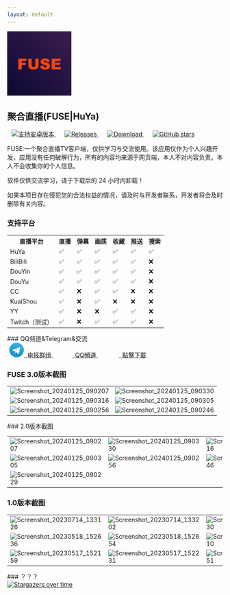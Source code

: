 ```yaml
---
layout: default
---
```

<div class="disclaimer_banner">
  <div> 
    <img src="assets\img\ic_channel.png" alt="聚合直播" loading="lazy" width="150" height="150" class="home_icon">
    <h2>聚合直播(FUSE|HuYa)</h2>
  </div>

  <div class="home_buttons">
    <a href="https://github.com/jayjd/huyatv/releases/latest" style="margin: 0 10px;">
      <img src="https://img.shields.io/badge/%205.0+-orange.svg?color=orange&logoColor=orange&label=支持版本&logo=Android" alt="支持安卓版本" loading="lazy">
    </a>
    <a href="https://github.com/jayjd/huyatv/releases/latest" style="margin: 0 10px;">
      <img src="https://img.shields.io/github/v/release/jayjd/huyatv?color=blue&logoColor=blue&label=发行版本&logo=DocuSign" alt="Releases" loading="lazy">
    </a>
    <a href="https://github.com/jayjd/huyatv/releases/latest" style="margin: 0 10px;">
      <img src="https://shields.io/github/downloads/jayjd/huyatv/total?logo=Bookmeter&label=下载次数&logoColor=yellow&color=yellow" alt="Download" loading="lazy">
    </a>
    <a href="https://github.com/jayjd/huyatv/releases/latest" style="margin: 0 10px;">
      <img src="https://img.shields.io/github/stars/jayjd/huyatv?style=social" alt="GitHub stars" loading="lazy">
    </a>
  </div>
</div>



<div class="disclaimer">
  <p>FUSE:一个聚合直播TV客户端，仅供学习与交流使用。该应用仅作为个人兴趣开发，应用没有任何破解行为，所有的内容均来源于网页端，本人不对内容负责。本人不会收集你的个人信息。</p>
  <p>软件仅供交流学习，请于下载后的 24 小时内卸载！</p>
  <p>如果本项目存在侵犯您的合法权益的情况，请及时与开发者联系，开发者将会及时删除有关内容。</p>
</div>


### 支持平台

<div class="disclaimer">
<table>
  <tr>
    <th>直播平台</th>
    <th>直播</th>
    <th>弹幕</th>
    <th>画质</th>
    <th>收藏</th>
    <th>推送</th>
    <th>搜索</th>
  </tr>
  <tr>
    <td>HuYa</td>
    <td>✅</td>
    <td>✅</td>
    <td>✅</td>
    <td>✅</td>
    <td>✅</td>
    <td>✅</td>
  </tr>
  <tr>
    <td>BiliBili</td>
    <td>✅</td>
    <td>✅</td>
    <td>✅</td>
    <td>✅</td>
    <td>✅</td>
    <td>❌</td>
  </tr>
  <tr>
    <td>DouYin</td>
    <td>✅</td>
    <td>✅</td>
    <td>✅</td>
    <td>✅</td>
    <td>✅</td>
    <td>❌</td>
  </tr>
  <tr>
    <td>DouYu</td>
    <td>✅</td>
    <td>✅</td>
    <td>✅</td>
    <td>✅</td>
    <td>✅</td>
    <td>❌</td>
  </tr>
  <tr>
    <td>CC</td>
    <td>✅</td>
    <td>❌</td>
    <td>✅</td>
    <td>✅</td>
    <td>❌</td>
    <td>❌</td>
  </tr>
  <tr>
    <td>KuaiShou</td>
    <td>✅</td>
    <td>❌</td>
    <td>✅</td>
    <td>❌</td>
    <td>❌</td>
    <td>❌</td>
  </tr>
  <tr>
    <td>YY</td>
    <td>✅</td>
    <td>❌</td>
    <td>❌</td>
    <td>✅</td>
    <td>✅</td>
    <td>❌</td>
  </tr>
  <tr>
    <td>Twitch（测试）</td>
    <td>✅</td>
    <td>❌</td>
    <td>✅</td>
    <td>✅</td>
    <td>✅</td>
    <td>❌</td>
  </tr>
</table>
</div>
### QQ频道&Telegram&交流

<div class="disclaimer">
<div class="info-row-home">
  <a href="https://t.me/+HSVb6WgHkVUyMmE1" class="download-button"  style="margin: 0px 5px 0px 5px;">
    <svg width="34" height="34" viewBox="0 0 240 240" id="svg2" xmlns="http://www.w3.org/2000/svg"><style>.st0{fill:url(#path2995-1-0_1_)}.st1{fill:#c8daea}.st2{fill:#a9c9dd}.st3{fill:url(#path2991_1_)}</style><linearGradient id="path2995-1-0_1_" gradientUnits="userSpaceOnUse" x1="-683.305" y1="534.845" x2="-693.305" y2="511.512" gradientTransform="matrix(6 0 0 -6 4255 3247)"><stop offset="0" stop-color="#37aee2"/><stop offset="1" stop-color="#1e96c8"/></linearGradient><path id="path2995-1-0" class="st0" d="M240 120c0 66.3-53.7 120-120 120S0 186.3 0 120 53.7 0 120 0s120 53.7 120 120z"/><path id="path2993" class="st1" d="M98 175c-3.9 0-3.2-1.5-4.6-5.2L82 132.2 152.8 88l8.3 2.2-6.9 18.8L98 175z"/><path id="path2989" class="st2" d="M98 175c3 0 4.3-1.4 6-3 2.6-2.5 36-35 36-35l-20.5-5-19 12-2.5 30v1z"/><linearGradient id="path2991_1_" gradientUnits="userSpaceOnUse" x1="128.991" y1="118.245" x2="153.991" y2="78.245" gradientTransform="matrix(1 0 0 -1 0 242)"><stop offset="0" stop-color="#eff7fc"/><stop offset="1" stop-color="#ffffff"/></linearGradient><path id="path2991" class="st3" d="M100 144.4l48.4 35.7c5.5 3 9.5 1.5 10.9-5.1L179 82.2c2-8.1-3.1-11.7-8.4-9.3L55 117.5c-7.9 3.2-7.8 7.6-1.4 9.5l29.7 9.3L152 93c3.2-2 6.2-.9 3.8 1.3L100 144.4z"/></svg>&nbsp;&nbsp;电报群组
  </a>
  <a href="https://pd.qq.com/s/ajih400ke" class="download-button"  style="margin: 0px 5px 0px 5px;">
    <svg t="1743162882564" class="icon" viewBox="0 0 1024 1024" version="1.1" xmlns="http://www.w3.org/2000/svg" p-id="2303" width="34" height="34"><path d="M511.573333 65.386667c-246.826667 0-446.912 200.085333-446.912 446.912s200.085333 446.912 446.912 446.912 446.912-200.085333 446.912-446.912-200.085333-446.912-446.912-446.912zM757.632 651.562667c-11.541333 10.773333-31.36-0.96-50.410667-27.328-8.277333 22.314667-19.050667 42.901333-31.552 61.376 26.922667 9.621333 44.245333 24.618667 44.245333 41.557333 0 29.248-51.754667 52.906667-115.626667 52.906667-37.909333 0-71.381333-8.277333-92.544-21.162667-20.970667 12.885333-54.634667 21.162667-92.544 21.162667-63.872 0-115.626667-23.658667-115.626667-52.906667 0-16.746667 17.322667-31.936 44.245333-41.557333-12.693333-18.474667-23.274667-39.061333-31.552-61.376-19.050667 26.154667-38.869333 38.101333-50.410667 27.328-15.765333-14.805333-9.813333-67.136 13.653333-116.778667 5.397333-11.349333 11.157333-21.546667 17.130667-30.4 3.264-144.298667 98.304-260.096 214.890667-260.096l0.384 0c116.586667 0 211.626667 115.626667 214.890667 260.096 5.973333 8.853333 11.733333 19.050667 17.130667 30.4 23.274667 49.642667 29.44 101.973333 13.653333 116.778667z" fill="#FFFFFF" p-id="2304"></path></svg>&nbsp;&nbsp;QQ頻道
  </a>
  <a href="https://github.com/jayjd/huyatv/releases/latest" class="download-button" style="margin: 10px;">
    <svg height="34" aria-hidden="true" viewBox="0 0 24 24" version="1.1" width="34" data-view-component="true" class="octicon octicon-mark-github v-align-middle">
                         <path d="M12 1C5.9225 1 1 5.9225 1 12C1 16.8675 4.14875 20.9787 8.52125 22.4362C9.07125 22.5325 9.2775 22.2025 9.2775 21.9137C9.2775 21.6525 9.26375 20.7862 9.26375 19.865C6.5 20.3737 5.785 19.1912 5.565 18.5725C5.44125 18.2562 4.905 17.28 4.4375 17.0187C4.0525 16.8125 3.5025 16.3037 4.42375 16.29C5.29 16.2762 5.90875 17.0875 6.115 17.4175C7.105 19.0812 8.68625 18.6137 9.31875 18.325C9.415 17.61 9.70375 17.1287 10.02 16.8537C7.5725 16.5787 5.015 15.63 5.015 11.4225C5.015 10.2262 5.44125 9.23625 6.1425 8.46625C6.0325 8.19125 5.6475 7.06375 6.2525 5.55125C6.2525 5.55125 7.17375 5.2625 9.2775 6.67875C10.1575 6.43125 11.0925 6.3075 12.0275 6.3075C12.9625 6.3075 13.8975 6.43125 14.7775 6.67875C16.8813 5.24875 17.8025 5.55125 17.8025 5.55125C18.4075 7.06375 18.0225 8.19125 17.9125 8.46625C18.6138 9.23625 19.04 10.2125 19.04 11.4225C19.04 15.6437 16.4688 16.5787 14.0213 16.8537C14.42 17.1975 14.7638 17.8575 14.7638 18.8887C14.7638 20.36 14.75 21.5425 14.75 21.9137C14.75 22.2025 14.9563 22.5462 15.5063 22.4362C19.8513 20.9787 23 16.8537 23 12C23 5.9225 18.0775 1 12 1Z" fill="#FFFFFF"></path>
                    </svg>&nbsp;&nbsp;點擊下載
  </a>
</div></div>

### FUSE 3.0版本截图

<div class="disclaimer">
<table>
    <tr>
        <td><img src="https://img.picui.cn/free/2025/04/15/67fdfd436c804.png" alt="Screenshot_20240125_090207" loading="lazy"></td>
        <td><img src="https://img.picui.cn/free/2025/04/15/67fdfd4123ffd.png" alt="Screenshot_20240125_090330" loading="lazy"></td>
    </tr>
    <tr>
        <td><img src="https://img.picui.cn/free/2025/04/15/67fdfd40f31b8.png" alt="Screenshot_20240125_090316" loading="lazy"></td>
        <td><img src="https://img.picui.cn/free/2025/04/15/67fdfd4100be9.png" alt="Screenshot_20240125_090305" loading="lazy"></td>
    </tr>
    <tr>
        <td><img src="https://img.picui.cn/free/2025/04/15/67fdfd4124231.png" alt="Screenshot_20240125_090256" loading="lazy"></td>
        <td><img src="https://img.picui.cn/free/2025/04/15/67fdfd410cf6d.png" alt="Screenshot_20240125_090246" loading="lazy"></td>
    </tr>
</table>
</div>
### 2.0版本截图

<div class="disclaimer">
<table>
    <tr>
        <td><img src="https://img.picui.cn/free/2025/04/04/67efdd88875bd.png" alt="Screenshot_20240125_090207" loading="lazy"></td>
        <td><img src="https://img.picui.cn/free/2025/04/04/67efdd8d5bcd2.png" alt="Screenshot_20240125_090330" loading="lazy"></td>
        <td><img src="https://img.picui.cn/free/2025/04/04/67efdd8bb3d0d.png" alt="Screenshot_20240125_090316" loading="lazy"></td>
    </tr>
    <tr>
        <td><img src="https://img.picui.cn/free/2025/04/04/67efdd8b3cca7.png" alt="Screenshot_20240125_090305" loading="lazy"></td>
        <td><img src="https://img.picui.cn/free/2025/04/04/67efdd8bceb62.png" alt="Screenshot_20240125_090256" loading="lazy"></td>
        <td><img src="https://img.picui.cn/free/2025/04/04/67efdd8b77fd7.png" alt="Screenshot_20240125_090246" loading="lazy"></td>
    </tr>
    <tr>
        <td><img src="https://img.picui.cn/free/2025/04/04/67efdd89627ec.png" alt="Screenshot_20240125_090229" loading="lazy"></td>
        <td></td>
        <td></td>
    </tr>
</table>
</div>

### 1.0版本截图

<div class="disclaimer">
<table>
    <tr>
        <td><img src="https://img.picui.cn/free/2025/04/04/67efdd8735598.png" alt="Screenshot_20230714_133126" loading="lazy"></td>
        <td><img src="https://img.picui.cn/free/2025/04/04/67efdd87b6a76.png" alt="Screenshot_20230714_133202" loading="lazy"></td>
        <td><img src="https://img.picui.cn/free/2025/04/04/67efdd87ddfe3.png" alt="Screenshot_20230714_133230" loading="lazy"></td>
    </tr>
    <tr>
        <td><img src="https://img.picui.cn/free/2025/04/04/67efdd8407a8e.png" alt="Screenshot_20230518_152636" loading="lazy"></td>
        <td><img src="https://img.picui.cn/free/2025/04/04/67efdd8442bba.png" alt="Screenshot_20230518_152654" loading="lazy"></td>
        <td><img src="https://img.picui.cn/free/2025/04/04/67efdd86656f5.png" alt="Screenshot_20230518_152710" loading="lazy"></td>
    </tr>
    <tr>
        <td><img src="https://img.picui.cn/free/2025/04/04/67efdd83e53bb.png" alt="Screenshot_20230517_152159" loading="lazy"></td>
        <td><img src="https://img.picui.cn/free/2025/04/04/67efdd8400a0f.png" alt="Screenshot_20230517_152231" loading="lazy"></td>
        <td><img src="https://img.picui.cn/free/2025/04/04/67efdd8442e6c.png" alt="Screenshot_20230517_152251" loading="lazy"></td>
    </tr>
</table>
</div>
### ？？？

<div class="disclaimer">
<a href="https://starchart.cc/jayjd/HuYaTv">
  <img class="overtime" src="https://starchart.cc/jayjd/HuYaTv.svg?variant=adaptive" alt="Stargazers over time" loading="lazy">
</a>
</div>